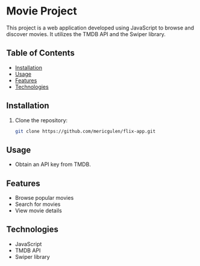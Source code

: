 # Movie Project

This project is a web application developed using JavaScript to browse and discover movies. It utilizes the TMDB API and the Swiper library.

## Table of Contents

- [Installation](#installation)
- [Usage](#usage)
- [Features](#features)
- [Technologies](#technologies)

## Installation

1. Clone the repository:
   ```bash
   git clone https://github.com/mericgulen/flix-app.git
   ```

## Usage

- Obtain an API key from TMDB.

## Features

- Browse popular movies
- Search for movies
- View movie details

## Technologies

- JavaScript
- TMDB API
- Swiper library
